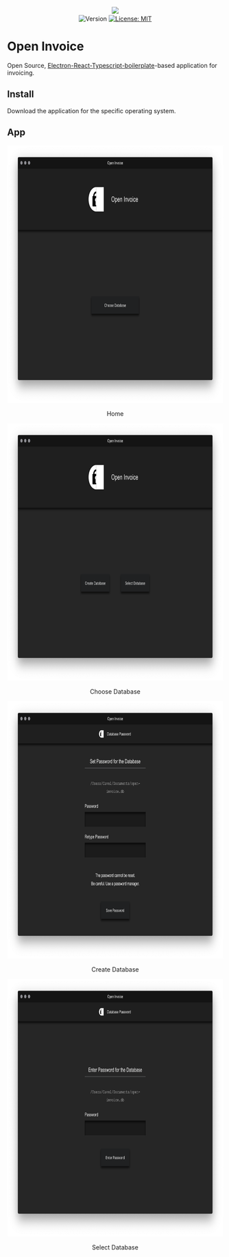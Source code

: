 <p align="center">
    <img src="https://raw.githubusercontent.com/plurid/open-company/packages/open-invoice/master/about/identity/oi-white-shadow.png" height="250px">
    <br />
    <img src="https://img.shields.io/badge/version-0.1.0-blue.svg?logo=npm&colorB=1380C3&style=for-the-badge" alt="Version">
    <a target="_blank" href="https://github.com/plurid/open-invoice/blob/master/LICENSE">
        <img src="https://img.shields.io/badge/license-MIT-blue.svg?colorB=1380C3&style=for-the-badge" alt="License: MIT">
    </a>
</p>

# Open Invoice

Open Source, [Electron-React-Typescript-boilerplate](https://github.com/electron-react-boilerplate/examples/tree/master/examples/typescript)-based application for invoicing.

## Install

Download the application for the specific operating system.

## App

<div style="text-align: center;">
    <img style="height: 600px" src="./about/app/page-home.png">
</div>

<p align="center">Home</p>

<div style="text-align: center;">
    <img style="height: 600px" src="./about/app/page-database-choose.png">
</div>

<p align="center">Choose Database</p>

<div style="text-align: center;">
    <img style="height: 600px" src="./about/app/page-database-create.png">
</div>

<p align="center">Create Database</p>

<div style="text-align: center;">
    <img style="height: 600px" src="./about/app/page-database-select.png">
</div>

<p align="center">Select Database</p>
